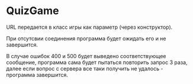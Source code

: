 # QuizGame

URL передается в класс игры как параметр (через конструктор).

При отсутсвии соединения программа будет ожидать его и не завершится.

В случае ошибок 400 и 500 будет выведено соответствующее сообщение, программа сама будет пытаться повторить запрос 3 раза, далее 
если вопрос с сервера все таки получить не удалось -  программа завершится.


